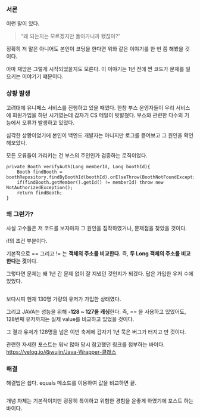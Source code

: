 <h3 id="서론">서론</h3>
<p>이런 말이 있다.</p>
<blockquote>
<p>“왜 되는지는 모르겠지만 돌아가니까 됐잖아?”</p>
</blockquote>
<p>정확히 저 말은 아니어도 본인이 코딩을 한다면 위와 같은 이야기를 한 번 쯤 해봤을 것이다.</p>
<p>아마 재앙은 그렇게 시작되었을지도 모른다. 이 이야기는 1년 전에 짠 코드가 문제를 일으키는 이야기기 떄문이다.</p>
<h3 id="상황-발생">상황 발생</h3>
<p>고려대에 유니페스 서비스를 진행하고 있을 때였다. 한창 부스 운영자들이 우리 서비스에 회원가입을 하던 시기였는데 갑자기 CS 메일이 빗발쳤다. 부스와 관련한 다수의 기능에서 오류가 발생하고 있었다.</p>
<p>심각한 상황이었기에 본인이 백엔드 개발자는 아니지만 로그를 뜯어보고 그 원인을 확인해보았다.</p>
<p>모든 오류들이 가리키는 건 부스의 주인인가 검증하는 로직이었다.</p>
<pre><code class="language-java">private Booth verifyAuth(Long memberId, Long boothId){
    Booth findBooth = boothRepository.findByBoothId(boothId).orElseThrow(BoothNotFoundException::new);
    if(findBooth.getMember().getId() != memberId) throw new NotAuthorizedException();
    return findBooth;
}</code></pre>
<h3 id="왜-그런가">왜 그런가?</h3>
<p>사실 고수들은 저 코드를 보자마자 그 원인을 짐작하였거나, 문제점을 찾았을 것이다.</p>
<p>if의 조건 부분이다.</p>
<p>기본적으로 == 그리고 != 는 <strong>객체의 주소를 비교한다.</strong>
즉, <strong>두 Long 객체의 주소를 비교한다는 것</strong>이다.</p>
<p>그렇다면 문제는 왜 1년 간 문제 없이 잘 지냈던 것인지가 되겠다. 답은 가입한 유저 수에 있었다.</p>
<p><img alt="" src="https://velog.velcdn.com/images/ysj7191/post/e17ac0da-19cb-4c3d-a3b1-b03ad3d4b8f6/image.png" /></p>
<p>보다시피 현재 130명 가량의 유저가 가입한 상태였다.</p>
<p>그리고 JAVA는 성능을 위해 <strong>-128 ~ 127을 캐싱</strong>한다. 즉, == 을 사용하고 있었어도, 128번째 유저까지는 실제 value를 비교하고 있었을 것이다.</p>
<p>그 결과 유저가 128명을 넘은 이번 축제에 갑자기 1년 묵은 버그가 터지고 만 것이다. 
<img alt="" src="https://velog.velcdn.com/images/ysj7191/post/1fe3b679-dc0b-4df0-af9e-6de853215a8e/image.png" /></p>
<p>관련한 자세한 포스트는 워낙 많아 당시 참고했던 링크를 첨부하는 바이다.
<a href="https://velog.io/@wujin/Java-Wrapper-%ED%81%B4%EB%9E%98%EC%8A%A4">https://velog.io/@wujin/Java-Wrapper-클래스</a></p>
<h3 id="해결">해결</h3>
<p>해결법은 쉽다. 
equals 메소드를 이용하여 값을 비교하면 끝.</p>
<p><img alt="" src="https://velog.velcdn.com/images/ysj7191/post/1fa78877-4c8a-443c-8586-a5002d95c5b1/image.png" /></p>
<p>개념 자체는 기본적이지만 굉장히 특이하고 위험한 경험을 운좋게 하였기에 포스트 하는 바이다.</p>